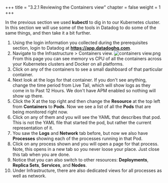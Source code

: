 +++
title = "3.2.1 Reviewing the Containers view"
chapter = false
weight = 1
+++

In the previous section we used **kubectl** to dig in to our Kubernetes cluster. In this section we will use some of the tools in Datadog to do some of the same things, and then take it a bit further.

1.  Using the login information you collected during the prerequisites section, login to Datadog at **https://app.datadoghq.com**.
2.  Navigate to the Infrastructure > Containers view. ![containers view.png](/images/dd-containers-view.png) From this page you can see memory vs CPU of all the containers across your Kubernetes clusters and Docker on all platforms.
3.  Click on any of the containers to see a small dashboard of that particular container.
4.  Next look at the logs for that container. If you don't see anything, change the time period from Live Tail, which will show logs as they come in to Past 12 Hours. We don't have APM enabled so nothing will show up there.
5.  Click the X at the top right and then change the **Resource** at the top left from **Containers** to **Pods**. Now we see a list of all the **Pods** that are being monitored right now. 
6.  Click on any of them and you will see the YAML that describes that pod. This is not the YAML file that started the pod, but rather the current representation of it.
7.  You saw the **Logs** and **Network** tab before, but now we also have **Processes** showing each of the processes running in that Pod. 
8.  Click on any process shown and you will open a page for that process. Note, this opens in a new tab so you never loose your place. Just close this tab when you are done.
9.  Notice that you can also switch to other resources: **Deployments**, **Replica Sets**, **Services**, and **Nodes**.
10. Under Infrastructure, there are also dedicated views for all processes as well as network.
